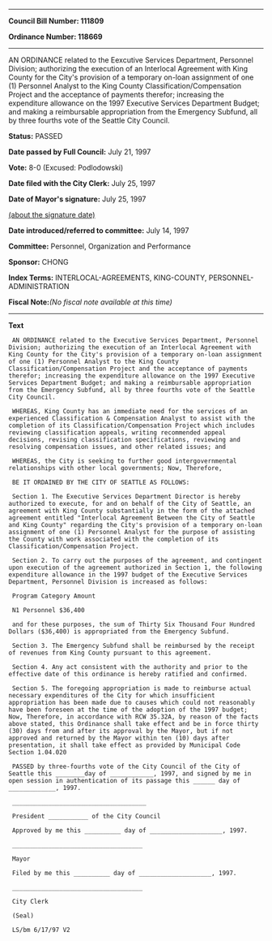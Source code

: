 

********

**Council Bill Number: 111809**
   
**Ordinance Number: 118669**
********

 AN ORDINANCE related to the Eexcutive Services Department, Personnel Division; authorizing the execution of an Interlocal Agreement with King County for the City's provision of a temporary on-loan assignment of one (1) Personnel Analyst to the King County Classification/Compensation Project and the acceptance of payments therefor; increasing the expenditure allowance on the 1997 Executive Services Department Budget; and making a reimbursable appropriation from the Emergency Subfund, all by three fourths vote of the Seattle City Council.

**Status:** PASSED
   
**Date passed by Full Council:** July 21, 1997
   
**Vote:** 8-0 (Excused: Podlodowski)
   
**Date filed with the City Clerk:** July 25, 1997
   
**Date of Mayor's signature:** July 25, 1997
   
[(about the signature date)](/~public/approvaldate.htm)
   
   
   
**Date introduced/referred to committee:** July 14, 1997
   
**Committee:** Personnel, Organization and Performance
   
**Sponsor:** CHONG
   
   
**Index Terms:** INTERLOCAL-AGREEMENTS, KING-COUNTY, PERSONNEL-ADMINISTRATION

**Fiscal Note:**_(No fiscal note available at this time)_

********

**Text**
   
```
 AN ORDINANCE related to the Executive Services Department, Personnel Division; authorizing the execution of an Interlocal Agreement with King County for the City's provision of a temporary on-loan assignment of one (1) Personnel Analyst to the King County Classification/Compensation Project and the acceptance of payments therefor; increasing the expenditure allowance on the 1997 Executive Services Department Budget; and making a reimbursable appropriation from the Emergency Subfund, all by three fourths vote of the Seattle City Council.

 WHEREAS, King County has an immediate need for the services of an experienced Classification & Compensation Analyst to assist with the completion of its Classification/Compensation Project which includes reviewing classification appeals, writing recommended appeal decisions, revising classification specifications, reviewing and resolving compensation issues, and other related issues; and

 WHEREAS, the City is seeking to further good intergovernmental relationships with other local governments; Now, Therefore,

 BE IT ORDAINED BY THE CITY OF SEATTLE AS FOLLOWS:

 Section 1. The Executive Services Department Director is hereby authorized to execute, for and on behalf of the City of Seattle, an agreement with King County substantially in the form of the attached agreement entitled "Interlocal Agreement Between the City of Seattle and King County" regarding the City's provision of a temporary on-loan assignment of one (1) Personnel Analyst for the purpose of assisting the County with work associated with the completion of its Classification/Compensation Project.

 Section 2. To carry out the purposes of the agreement, and contingent upon execution of the agreement authorized in Section 1, the following expenditure allowance in the 1997 budget of the Executive Services Department, Personnel Division is increased as follows:

 Program Category Amount

 N1 Personnel $36,400

 and for these purposes, the sum of Thirty Six Thousand Four Hundred Dollars ($36,400) is appropriated from the Emergency Subfund.

 Section 3. The Emergency Subfund shall be reimbursed by the receipt of revenues from King County pursuant to this agreement.

 Section 4. Any act consistent with the authority and prior to the effective date of this ordinance is hereby ratified and confirmed.

 Section 5. The foregoing appropriation is made to reimburse actual necessary expenditures of the City for which insufficient appropriation has been made due to causes which could not reasonably have been foreseen at the time of the adoption of the 1997 budget; Now, Therefore, in accordance with RCW 35.32A, by reason of the facts above stated, this Ordinance shall take effect and be in force thirty (30) days from and after its approval by the Mayor, but if not approved and returned by the Mayor within ten (10) days after presentation, it shall take effect as provided by Municipal Code Section 1.04.020

 PASSED by three-fourths vote of the City Council of the City of Seattle this ________day of ____________, 1997, and signed by me in open session in authentication of its passage this ______ day of _____________, 1997.

 _____________________________________

 President ___________ of the City Council

 Approved by me this __________ day of ____________________, 1997.

 ____________________________________

 Mayor

 Filed by me this __________ day of ____________________, 1997.

 ____________________________________

 City Clerk

 (Seal)

 LS/bm 6/17/97 V2

```
